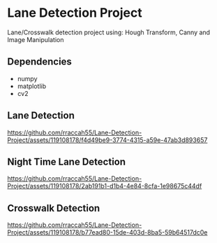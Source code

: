 # Lane Detection Project
Lane/Crosswalk detection project using: Hough Transform, Canny and Image Manipulation

## Dependencies 
- numpy
- matplotlib
- cv2

## Lane Detection

https://github.com/rraccah55/Lane-Detection-Project/assets/119108178/f4d49be9-3774-4315-a59e-47ab3d893657

## Night Time Lane Detection

https://github.com/rraccah55/Lane-Detection-Project/assets/119108178/2ab191b1-d1b4-4e84-8cfa-1e98675c44df

## Crosswalk Detection

https://github.com/rraccah55/Lane-Detection-Project/assets/119108178/b77ead80-15de-403d-8ba5-59b64517dc0e

